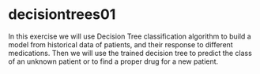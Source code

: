 # decisiontrees01
In this exercise we will use Decision Tree classification algorithm to build a model from historical data of patients, and their response to different medications. Then we will use the trained decision tree to predict the class of an unknown patient or to find a proper drug for a new patient.

